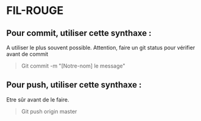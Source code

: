 # FIL-ROUGE
## Pour commit, utiliser cette synthaxe :
 A utiliser le plus souvent possible.
 Attention, faire un git status pour vérifier avant de commit
 > Git commit -m "[Notre-nom] le message"
## Pour push, utiliser cette synthaxe :
 Etre sûr avant de le faire.
 > Git push origin master
